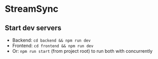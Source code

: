 # StreamSync

## Start dev servers
- Backend: `cd backend && npm run dev`
- Frontend: `cd frontend && npm run dev`
- Or: `npm run start` (from project root) to run both with concurrently
